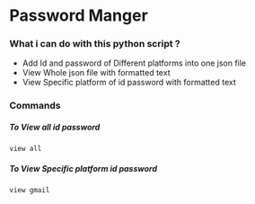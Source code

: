 # Password Manger


### What i can do with this python script ?

  - Add Id and password of Different platforms into one json file
  - View Whole json file with formatted text
  - View Specific platform of id password with formatted text

### Commands
##### To View all id password
#### 
```
view all
```
##### To View Specific platform id password
#### 
```
view gmail
```
